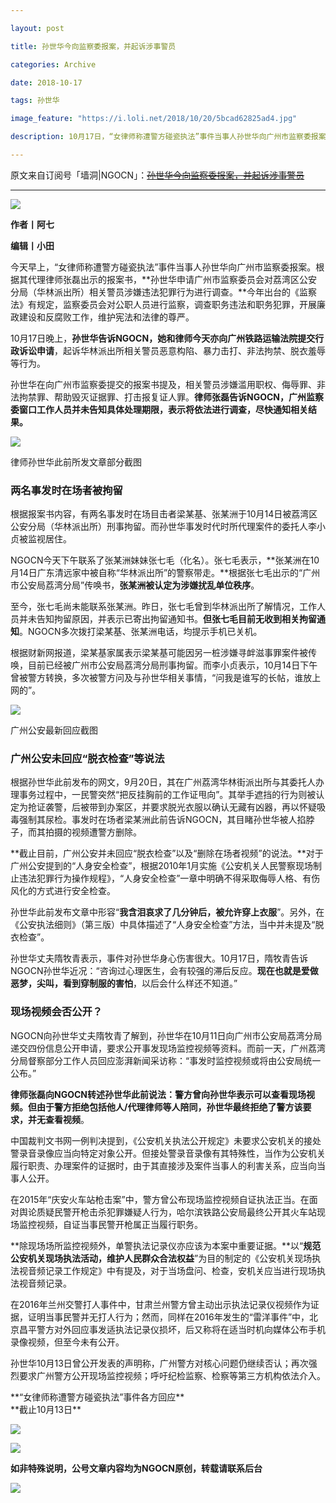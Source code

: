 ```yaml
---

layout: post

title: 孙世华今向监察委报案，并起诉涉事警员

categories: Archive

date: 2018-10-17

tags: 孙世华

image_feature: "https://i.loli.net/2018/10/20/5bcad62825ad4.jpg"

description: 10月17日，“女律师称遭警方碰瓷执法”事件当事人孙世华向广州市监察委报案。

---
```


原文来自订阅号「墙洞|NGOCN」：~~[孙世华今向监察委报案，并起诉涉事警员](https://mp.weixin.qq.com/s/R7nrxsscb4W12ICwM13L5g)~~

---

![](https://i.loli.net/2018/10/20/5bcad62825ad4.jpg)

**作者丨阿七**

**编辑丨小田**

今天早上，“女律师称遭警方碰瓷执法”事件当事人孙世华向广州市监察委报案。根据其代理律师张磊出示的报案书，**孙世华申请广州市监察委员会对荔湾区公安分局（华林派出所）相关警员涉嫌违法犯罪行为进行调查。**今年出台的《监察法》有规定，监察委员会对公职人员进行监察，调查职务违法和职务犯罪，开展廉政建设和反腐败工作，维护宪法和法律的尊严。

10月17日晚上，**孙世华告诉NGOCN，她和律师今天亦向广州铁路运输法院提交行政诉讼申请**，起诉华林派出所相关警员恶意构陷、暴力击打、非法拘禁、脱衣羞辱等行为。

孙世华在向广州市监察委提交的报案书提及，相关警员涉嫌滥用职权、侮辱罪、非法拘禁罪、帮助毁灭证据罪、打击报复证人罪。**律师张磊告诉NGOCN，广州监察委窗口工作人员并未告知具体处理期限，表示将依法进行调查，尽快通知相关结果。**

![](https://i.loli.net/2018/10/20/5bcad6293cb37.jpg)

<ffigcaption>律师孙世华此前所发文章部分截图</figcaption>

### 两名事发时在场者被拘留

根据报案书内容，有两名事发时在场目击者梁某基、张某洲于10月14日被荔湾区公安分局（华林派出所）刑事拘留。而孙世华事发时代时所代理案件的委托人李小贞被监视居住。

NGOCN今天下午联系了张某洲妹妹张七毛（化名）。张七毛表示，**张某洲在10月14日广东清远家中被自称“华林派出所”的警察带走。**根据张七毛出示的“广州市公安局荔湾分局”传唤书，**张某洲被认定为涉嫌扰乱单位秩序**。

至今，张七毛尚未能联系张某洲。昨日，张七毛曾到华林派出所了解情况，工作人员并未告知拘留原因，并表示已寄出拘留通知书。**但张七毛目前无收到相关拘留通知**。NGOCN多次拨打梁某基、张某洲电话，均提示手机已关机。

根据财新网报道，梁某基家属表示梁某基可能因另一桩涉嫌寻衅滋事罪案件被传唤，目前已经被广州市公安局荔湾分局刑事拘留。而李小贞表示，10月14日下午曾被警方转换，多次被警方问及与孙世华相关事情，“问我是谁写的长帖，谁放上网的”。

![](https://i.loli.net/2018/10/20/5bcad62c49b28.jpg)

<figcaption>广州公安最新回应截图</figcaption>

### 广州公安未回应“脱衣检查”等说法

根据孙世华此前发布的网文，9月20日，其在广州荔湾华林街派出所与其委托人办理事务过程中，一民警突然“把反挂胸前的工作证甩向”。其举手遮挡的行为则被认定为抢证袭警，后被带到办案区，并要求脱光衣服以确认无藏有凶器，再以怀疑吸毒强制其尿检。事发时在场者梁某洲此前告诉NGOCN，其目睹孙世华被人掐脖子，而其拍摄的视频遭警方删除。

**截止目前，广州公安并未回应“脱衣检查”以及“删除在场者视频”的说法。**对于广州公安提到的“人身安全检查”，根据2010年1月实施《公安机关人民警察现场制止违法犯罪行为操作规程》，“人身安全检查”一章中明确不得采取侮辱人格、有伤风化的方式进行安全检查。

孙世华此前发布文章中形容“**我含泪哀求了几分钟后，被允许穿上衣服**”。另外，在《公安执法细则》（第三版）中具体描述了“人身安全检查”方法，当中并未提及“脱衣检查”。

孙世华丈夫隋牧青表示，事件对孙世华身心伤害很大。10月17日，隋牧青告诉NGOCN孙世华近况：“咨询过心理医生，会有较强的滞后反应。**现在也就是爱做恶梦，尖叫，看到穿制服的害怕**，以后会什么样还不知道。”

### 现场视频会否公开？

NGOCN向孙世华丈夫隋牧青了解到，孙世华在10月11日向广州市公安局荔湾分局递交四份信息公开申请，要求公开事发现场监控视频等资料。而前一天，广州荔湾分局督察部分工作人员回应澎湃新闻采访称：“事发时监控视频或将由公安局统一公布。”

**律师张磊向NGOCN转述孙世华此前说法：警方曾向孙世华表示可以查看现场视频。但由于警方拒绝包括他人/代理律师等人陪同，孙世华最终拒绝了警方该要求，并无查看视频**。

中国裁判文书网一例判决提到，《公安机关执法公开规定》未要求公安机关的接处警录音录像应当向特定对象公开。但接处警录音录像有其特殊性，当作为公安机关履行职责、办理案件的证据时，由于其直接涉及案件当事人的利害关系，应当向当事人公开。

在2015年“庆安火车站枪击案”中，警方曾公布现场监控视频自证执法正当。在面对舆论质疑民警开枪击杀犯罪嫌疑人行为，哈尔滨铁路公安局最终公开其火车站现场监控视频，自证当事民警开枪属正当履行职务。

**除现场场所监控视频外，单警执法记录仪亦应该为本案中重要证据。**以“**规范公安机关现场执法活动，维护人民群众合法权益**”为目的制定的《公安机关现场执法视音频记录工作规定》中有提及，对于当场盘问、检查，安机关应当进行现场执法视音频记录。

在2016年兰州交警打人事件中，甘肃兰州警方曾主动出示执法记录仪视频作为证据，证明当事民警并无打人行为；然而，同样在2016年发生的“雷洋事件”中，北京昌平警方对外回应事发适执法记录仪损坏，后又称将在适当时机向媒体公布手机录像视频，但至今未有公开。

孙世华10月13日曾公开发表的声明称，广州警方对核心问题仍继续否认；再次强烈要求广州警方公开现场监控视频；呼吁纪检监察、检察等第三方机构依法介入。

<figcaption>**“女律师称遭警方碰瓷执法”事件各方回应**<br>**截止10月13日**</figcaption>

![](https://i.loli.net/2018/10/20/5bcad6328e1d6.jpg)

![](https://i.loli.net/2018/10/20/5bcad6331b996.jpg)

**如非特殊说明，公号文章内容均为NGOCN原创，转载请联系后台**

![](https://i.loli.net/2018/10/20/5bcad63383b25.jpg)
